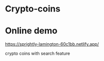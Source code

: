 # Crypto-coins
# Online demo
https://sprightly-lamington-60c1bb.netlify.app/

crypto coins with search feature
